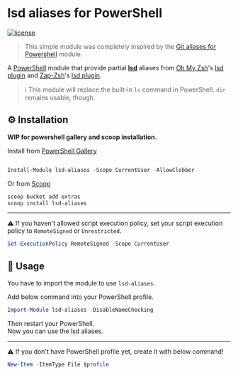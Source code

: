 # lsd aliases for PowerShell

[![license](https://img.shields.io/github/license/FelipeCybis/pwsh-lsd-aliases.svg?style=flat-square)](./LICENSE)

> This simple module was completely inspired by the [Git aliases for Powershell](https://github.com/gluons/powershell-git-aliases) module.

A [PowerShell](https://microsoft.com/powershell) module that provide partial
**[lsd](https://github.com/lsd-rs/lsd)** aliases from [Oh My
Zsh](https://github.com/robbyrussell/oh-my-zsh)'s [lsd
plugin](https://github.com/yuhonas/zsh-aliases-lsd) and [Zap-Zsh](https://github.com/zap-zsh/zap)'s [lsd plugin](https://github.com/wintermi/zsh-lsd).


> ℹ️ This module will replace the built-in `ls` command in PowerShell. `dir`
> remains usable, though.


## ⚙️ Installation

**WIP for powershell gallery and scoop installation.**

Install from [PowerShell
Gallery](https://www.powershellgallery.com/packages/lsd-aliases/)


```powershell

Install-Module lsd-aliases -Scope CurrentUser -AllowClobber

```

Or from
[Scoop](https://github.com/ScoopInstaller/Extras/blob/master/bucket/lsd-aliases.json)


```powershell
scoop bucket add extras
scoop install lsd-aliases
```

---

⚠️ If you haven't allowed script execution policy, set your script execution
policy to `RemoteSigned` or `Unrestricted`.

```powershell
Set-ExecutionPolicy RemoteSigned -Scope CurrentUser
```

## 🛂 Usage

You have to import the module to use `lsd-aliases`.

Add below command into your PowerShell profile.

```powershell
Import-Module lsd-aliases -DisableNameChecking
```

Then restart your PowerShell.  
Now you can use the lsd aliases.

---

⚠️ If you don't have PowerShell profile yet, create it with below command!

```powershell
New-Item -ItemType File $profile
```
